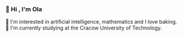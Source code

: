 ### 👋 Hi , I'm Ola
👀 I'm interested in artificial intelligence, mathematics and I love baking. <br>
🌱 I'm currently studying at the Cracow University of Technology.



